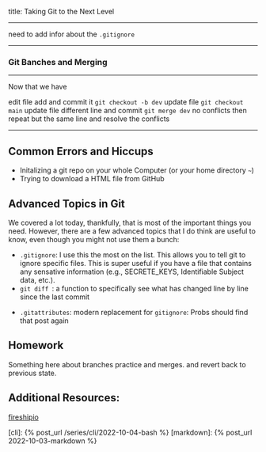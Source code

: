 title: Taking Git to the Next Level



---
need to add infor about the `.gitignore`

---

### Git Banches and Merging


---
Now that we have 

edit file
add and commit it
`git checkout -b dev`
update file
`git checkout main`
update file different line and commit
`git merge dev`
no conflicts 
then repeat but the same line and resolve the conflicts

---



## Common Errors and Hiccups
- Initalizing a git repo on your whole Computer (or your home directory `~`)
- Trying to download a HTML file from GitHub 


## Advanced Topics in Git
We covered a lot today, thankfully, that is most of the important things you need. 
However, there are a few advanced topics that I do think are useful to know, even though you might not use them a bunch:
- `.gitignore`: I use this the most on the list. This allows you to tell git to ignore specific files. This is super useful if you have a file that contains any sensative information (e.g., SECRETE_KEYS, Identifiable Subject data, etc.). 
- `git diff `: a function to specifically see what has changed line by line since the last commit
<!-- - Branches: These are when you take your existing project and have a seperate timeline for it. This is super useful to make a branch if you are going to make a major change to it that might break things. Need example -->
- `.gitattributes`: modern replacement for `gitignore`: Probs should find that post again

## Homework
Something here about branches practice and merges. and revert back to previous state.


## Additional Resources:

[fireshipio](https://youtu.be/HkdAHXoRtos "Fireshipio: Git and Github")



[cli]: {% post_url /series/cli/2022-10-04-bash %}
[markdown]: {% post_url 2022-10-03-markdown %}
